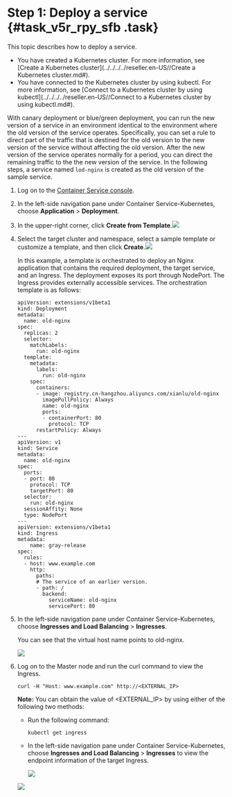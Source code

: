 # Step 1: Deploy a service {#task_v5r_rpy_sfb .task}

This topic describes how to deploy a service.

-   You have created a Kubernetes cluster. For more information, see [Create a Kubernetes cluster](../../../../reseller.en-US//Create a Kubernetes cluster.md#).
-   You have connected to the Kubernetes cluster by using kubectl. For more information, see [Connect to a Kubernetes cluster by using kubectl](../../../../reseller.en-US//Connect to a Kubernetes cluster by using kubectl.md#).

With canary deployment or blue/green deployment, you can run the new version of a service in an environment identical to the environment where the old version of the service operates. Specifically, you can set a rule to direct part of the traffic that is destined for the old version to the new version of the service without affecting the old version. After the new version of the service operates normally for a period, you can direct the remaining traffic to the the new version of the service. In the following steps, a service named `lod-nginx` is created as the old version of the sample service.

1.  Log on to the [Container Service console](https://partners-intl.console.aliyun.com/#/cs).
2.  In the left-side navigation pane under Container Service-Kubernetes, choose **Application** \> **Deployment**.
3.  In the upper-right corner, click **Create from Template**.![](http://static-aliyun-doc.oss-cn-hangzhou.aliyuncs.com/assets/img/61479/156466026530940_en-US.png)


4.  Select the target cluster and namespace, select a sample template or customize a template, and then click **Create**.![](http://static-aliyun-doc.oss-cn-hangzhou.aliyuncs.com/assets/img/61479/156466026530949_en-US.png)

 

    In this example, a template is orchestrated to deploy an Nginx application that contains the required deployment, the target service, and an Ingress. The deployment exposes its port through NodePort. The Ingress provides externally accessible services. The orchestration template is as follows:

    ``` {#codeblock_hyx_gty_60r}
    apiVersion: extensions/v1beta1
    kind: Deployment
    metadata:
      name: old-nginx
    spec:
      replicas: 2
      selector:
        matchLabels:
          run: old-nginx
      template:
        metadata:
          labels:
            run: old-nginx
        spec:
          containers:
          - image: registry.cn-hangzhou.aliyuncs.com/xianlu/old-nginx
            imagePullPolicy: Always
            name: old-nginx
            ports:
            - containerPort: 80
              protocol: TCP
          restartPolicy: Always
    ---
    apiVersion: v1
    kind: Service
    metadata:
      name: old-nginx
    spec:
      ports:
      - port: 80
        protocol: TCP
        targetPort: 80
      selector:
        run: old-nginx
      sessionAffity: None
      type: NodePort
    ---
    apiVersion: extensions/v1beta1
    kind: Ingress
    metadata:
        name: gray-release
    spec:
      rules:
      - host: www.example.com
        http:
          paths:
          # The service of an earlier version.
          - path: /
            backend:
              serviceName: old-nginx
              servicePort: 80
    ```

5.  In the left-side navigation pane under Container Service-Kubernetes, choose **Ingresses and Load Balancing** \> **Ingresses**. 

    You can see that the virtual host name points to old-nginx.

    ![](http://static-aliyun-doc.oss-cn-hangzhou.aliyuncs.com/assets/img/61479/156466026530952_en-US.png)

6.  Log on to the Master node and run the curl command to view the Ingress. 

    ``` {#codeblock_te2_3y2_hww}
    curl -H "Host: www.example.com" http://<EXTERNAL_IP> 
    ```

    **Note:** You can obtain the value of <EXTERNAL\_IP\> by using either of the following two methods:

    -   Run the following command:

        ``` {#codeblock_syn_13n_xj6}
        kubectl get ingress
        ```

    -   In the left-side navigation pane under Container Service-Kubernetes, choose **Ingresses and Load Balancing** \> **Ingresses** to view the endpoint information of the target Ingress.

        ![](http://static-aliyun-doc.oss-cn-hangzhou.aliyuncs.com/assets/img/61479/156466026632797_en-US.png)

    ![](http://static-aliyun-doc.oss-cn-hangzhou.aliyuncs.com/assets/img/61479/156466026630961_en-US.png)


